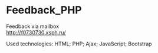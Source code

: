 # Feedback_PHP
Feedback via mailbox  
http://f0730730.xsph.ru/  

Used technologies: HTML; PHP; Ajax; JavaScript; Bootstrap
